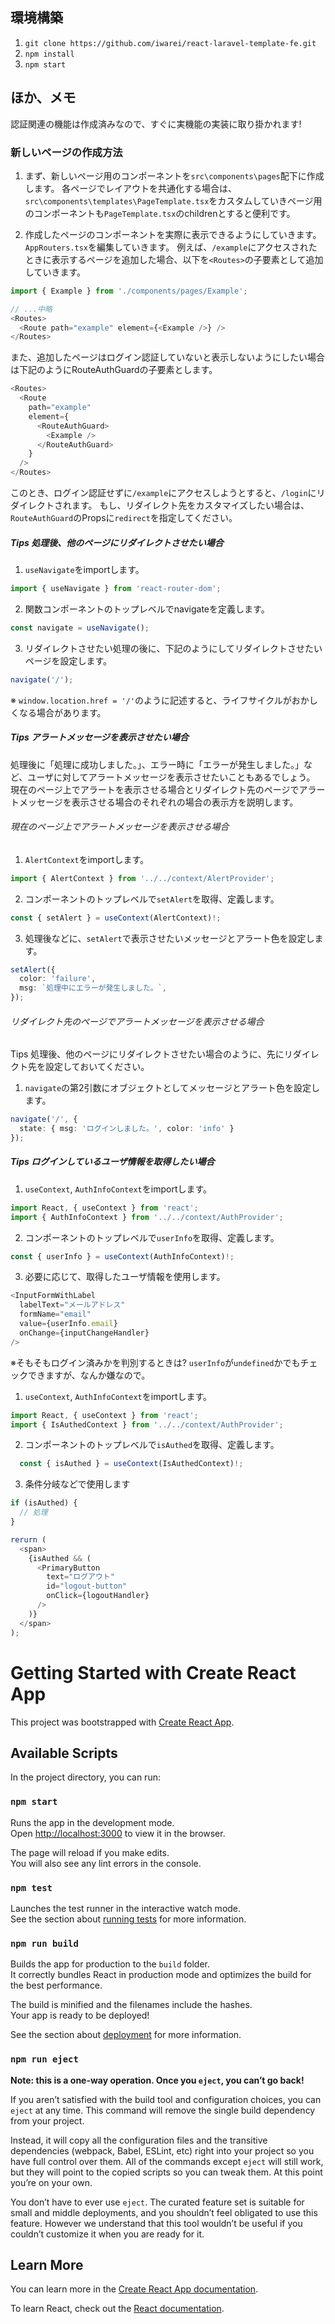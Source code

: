 ## 環境構築
1. `git clone https://github.com/iwarei/react-laravel-template-fe.git`
2. `npm install`
3. `npm start`

## ほか、メモ
認証関連の機能は作成済みなので、すぐに実機能の実装に取り掛かれます!

### 新しいページの作成方法
1. まず、新しいページ用のコンポーネントを`src\components\pages`配下に作成します。
   各ページでレイアウトを共通化する場合は、`src\components\templates\PageTemplate.tsx`をカスタムしていきページ用のコンポーネントも`PageTemplate.tsx`のchildrenとすると便利です。

2. 作成したページのコンポーネントを実際に表示できるようにしていきます。
   `AppRouters.tsx`を編集していきます。
   例えば、`/example`にアクセスされたときに表示するページを追加した場合、以下を`<Routes>`の子要素として追加していきます。
  ``` typescript
  import { Example } from './components/pages/Example';

  // ...中略
  <Routes>
    <Route path="example" element={<Example />} />
  </Routes>
  ```
  また、追加したページはログイン認証していないと表示しないようにしたい場合は下記のようにRouteAuthGuardの子要素とします。
  ``` typescript
  <Routes>
    <Route
      path="example"
      element={
        <RouteAuthGuard>
          <Example />
        </RouteAuthGuard>
      }
    />
  </Routes>
  ```
  このとき、ログイン認証せずに`/example`にアクセスしようとすると、`/login`にリダイレクトされます。
  もし、リダイレクト先をカスタマイズしたい場合は、`RouteAuthGuard`のPropsに`redirect`を指定してください。

##### Tips 処理後、他のページにリダイレクトさせたい場合
1. `useNavigate`をimportします。
``` typescript
import { useNavigate } from 'react-router-dom';
```
2. 関数コンポーネントのトップレベルでnavigateを定義します。
``` typescript
const navigate = useNavigate();
```
3. リダイレクトさせたい処理の後に、下記のようにしてリダイレクトさせたいページを設定します。
``` typescript
navigate('/');
```
※ `window.location.href = '/'`のように記述すると、ライフサイクルがおかしくなる場合があります。

##### Tips アラートメッセージを表示させたい場合
処理後に「処理に成功しました。」、エラー時に「エラーが発生しました。」など、ユーザに対してアラートメッセージを表示させたいこともあるでしょう。
現在のページ上でアラートを表示させる場合とリダイレクト先のページでアラートメッセージを表示させる場合のそれぞれの場合の表示方を説明します。

###### 現在のページ上でアラートメッセージを表示させる場合
1. `AlertContext`をimportします。
``` typescript
import { AlertContext } from '../../context/AlertProvider';
```
2. コンポーネントのトップレベルで`setAlert`を取得、定義します。
``` typescript
const { setAlert } = useContext(AlertContext)!;
```
3. 処理後などに、`setAlert`で表示させたいメッセージとアラート色を設定します。
``` typescript 
setAlert({
  color: 'failure',
  msg: `処理中にエラーが発生しました。`,
});
```

###### リダイレクト先のページでアラートメッセージを表示させる場合
Tips 処理後、他のページにリダイレクトさせたい場合のように、先にリダイレクト先を設定しておいてください。
1. `navigate`の第2引数にオブジェクトとしてメッセージとアラート色を設定します。 
``` typescript
navigate('/', { 
  state: { msg: 'ログインしました。', color: 'info' } 
});
```

##### Tips ログインしているユーザ情報を取得したい場合
1. `useContext`, `AuthInfoContext`をimportします。
``` typescript
import React, { useContext } from 'react';
import { AuthInfoContext } from '../../context/AuthProvider';
```
2. コンポーネントのトップレベルで`userInfo`を取得、定義します。
``` typescript
const { userInfo } = useContext(AuthInfoContext)!;
```
3. 必要に応じて、取得したユーザ情報を使用します。
``` typescript
<InputFormWithLabel
  labelText="メールアドレス"
  formName="email"
  value={userInfo.email}
  onChange={inputChangeHandler}
/>
```

※そもそもログイン済みかを判別するときは?
`userInfo`が`undefined`かでもチェックできますが、なんか嫌なので。
1. `useContext`, `AuthInfoContext`をimportします。
``` typescript
import React, { useContext } from 'react';
import { IsAuthedContext } from '../../context/AuthProvider';
```
2. コンポーネントのトップレベルで`isAuthed`を取得、定義します。
``` typescript
  const { isAuthed } = useContext(IsAuthedContext)!;
```
3. 条件分岐などで使用します
``` typescript
if (isAuthed) {
  // 処理
}

rerurn (
  <span>
    {isAuthed && (
      <PrimaryButton 
        text="ログアウト"
        id="logout-button"
        onClick={logoutHandler}
      />
    )}
  </span>
);
```



# Getting Started with Create React App

This project was bootstrapped with [Create React App](https://github.com/facebook/create-react-app).

## Available Scripts

In the project directory, you can run:

### `npm start`

Runs the app in the development mode.\
Open [http://localhost:3000](http://localhost:3000) to view it in the browser.

The page will reload if you make edits.\
You will also see any lint errors in the console.

### `npm test`

Launches the test runner in the interactive watch mode.\
See the section about [running tests](https://facebook.github.io/create-react-app/docs/running-tests) for more information.

### `npm run build`

Builds the app for production to the `build` folder.\
It correctly bundles React in production mode and optimizes the build for the best performance.

The build is minified and the filenames include the hashes.\
Your app is ready to be deployed!

See the section about [deployment](https://facebook.github.io/create-react-app/docs/deployment) for more information.

### `npm run eject`

**Note: this is a one-way operation. Once you `eject`, you can’t go back!**

If you aren’t satisfied with the build tool and configuration choices, you can `eject` at any time. This command will remove the single build dependency from your project.

Instead, it will copy all the configuration files and the transitive dependencies (webpack, Babel, ESLint, etc) right into your project so you have full control over them. All of the commands except `eject` will still work, but they will point to the copied scripts so you can tweak them. At this point you’re on your own.

You don’t have to ever use `eject`. The curated feature set is suitable for small and middle deployments, and you shouldn’t feel obligated to use this feature. However we understand that this tool wouldn’t be useful if you couldn’t customize it when you are ready for it.

## Learn More

You can learn more in the [Create React App documentation](https://facebook.github.io/create-react-app/docs/getting-started).

To learn React, check out the [React documentation](https://reactjs.org/).
